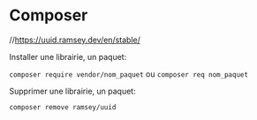 # Composer

//https://uuid.ramsey.dev/en/stable/


Installer une librairie, un paquet:

`composer require vendor/nom_paquet` ou `composer req nom_paquet`

Supprimer une librairie, un paquet: 

` composer remove ramsey/uuid `
